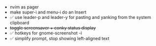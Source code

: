 * nvim as pager
* make super-i and menu-i do an Insert
* ✅ use leader-p and leader-y for pasting and yanking from the system clipboard
* ~~toggle screensaver + conky status display~~
* ✅ hotkeys for gnome-screenshot -i
* ✅ simplify prompt, stop showing left-aligned text
